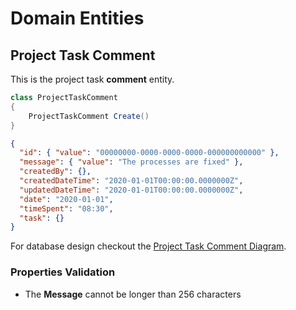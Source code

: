 # Domain Entities

## Project Task Comment

This is the project task **comment** entity.

```csharp
class ProjectTaskComment
{
    ProjectTaskComment Create()
}
```

```json
{
  "id": { "value": "00000000-0000-0000-0000-000000000000" },
  "message": { "value": "The processes are fixed" },
  "createdBy": {},
  "createdDateTime": "2020-01-01T00:00:00.0000000Z",
  "updatedDateTime": "2020-01-01T00:00:00.0000000Z",
  "date": "2020-01-01",
  "timeSpent": "08:30",
  "task": {}
}
```

For database design checkout the [Project Task Comment Diagram](../../diagrams/entities/proect-task/Diagram.ProjectTaskComment.md).

### Properties Validation

- The **Message** cannot be longer than 256 characters
